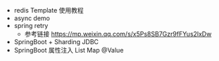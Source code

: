 - redis Template 使用教程
- async demo
- spring retry  
    - 参考链接 https://mp.weixin.qq.com/s/x5Ps8SB7Gzr9fFYus2lxDw
- SpringBoot + Sharding JDBC
- SpringBoot 属性注入 List Map @Value